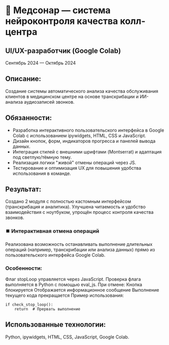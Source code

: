 # 🏥 Медсонар — система нейроконтроля качества колл-центра
## UI/UX-разработчик (Google Colab)
Сентябрь 2024 — Октябрь 2024

## Описание:
Создание системы автоматического анализа качества обслуживания клиентов в медицинском центре на основе транскрибации и ИИ-анализа аудиозаписей звонков.

## Обязанности:

- Разработка интерактивного пользовательского интерфейса в Google Colab с использованием ipywidgets, HTML, CSS и JavaScript.
- Дизайн кнопок, форм, индикаторов прогресса и панелей вывода данных.
- Интеграция стилей с внешними шрифтами (Montserrat) и адаптация под светлую/тёмную тему.
- Реализация логики "живой" отмены операций через JS.
- Тестирование и оптимизация UX для повышения удобства использования в команде.
## Результат:

Создано 2 модуля с полностью кастомным интерфейсом (транскрибация и аналитика).
Улучшена читаемость и удобство взаимодействия с ноутбуком, упрощён процесс контроля качества звонков.

### ⏹️ Интерактивная отмена операций
Реализована возможность останавливать выполнение длительных операций (например, транскрибации или анализа данных) прямо из пользовательского интерфейса Google Colab.

### Особенности:
Флаг stopLoop управляется через JavaScript.
Проверка флага выполняется в Python с помощью eval_js.
При отмене:
Кнопка блокируется
Отображается информационное сообщение
Выполнение текущего кода прекращается
Пример использования:
```
if check_stop_loop():
    return  # Прервать выполнение
```

## Использованные технологии: 
Python, ipywidgets, HTML, CSS, JavaScript, Google Colab.
